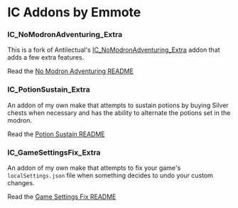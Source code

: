 # IC Addons by Emmote

### IC_NoModronAdventuring_Extra

This is a fork of Antilectual's [IC_NoModronAdventuring_Extra](https://github.com/antilectual/IC_Addons/tree/main/IC_Addons/IC_NoModronAdventuring_Extra) addon that adds a few extra features.  

Read the [No Modron Adventuring README](IC_NoModronAdventuring_Extra/README.md)

### IC_PotionSustain_Extra

An addon of my own make that attempts to sustain potions by buying Silver chests when necessary and has the ability to alternate the potions set in the modron.

Read the [Potion Sustain README](IC_PotionSustain_Extra/README.md)

### IC_GameSettingsFix_Extra

An addon of my own make that attempts to fix your game's `localSettings.json` file when something decides to undo your custom changes.

Read the [Game Settings Fix README](IC_GameSettingsFix_Extra/README.md)
